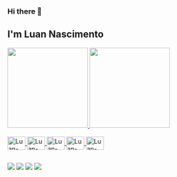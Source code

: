 ### Hi there 👋
## I'm Luan Nascimento
<div>
  <a href="https://github.com/OoNascimentoOo">
  <img height="180em" src="https://github-readme-stats.vercel.app/api?username=OoNascimentoOo&show_icons=true&theme=dracula&include_all_commits=true&count_private=true"/>
  <img height="180em" src="https://github-readme-stats.vercel.app/api/top-langs/?username=OoNascimentoOo&layout=compact&langs_count=16&theme=dracula"/>
</div>
  
  <div style="display:" inline_block><br>
    <img align="center" alt="Luan-Java" height="30" width="40" <img src="https://cdn.jsdelivr.net/gh/devicons/devicon/icons/java/java-original.svg" />
    <img align="center" alt="Luan-Angular" height="30" width="40" <img src="https://cdn.jsdelivr.net/gh/devicons/devicon/icons/angularjs/angularjs-original.svg" />
    <img align="center" alt="Luan-Js" height="30" width="40" <img src="https://cdn.jsdelivr.net/gh/devicons/devicon/icons/javascript/javascript-plain.svg" />
    <img align="center" alt="Luan-Html5" height="30" width="40" <img src="https://cdn.jsdelivr.net/gh/devicons/devicon/icons/html5/html5-original.svg" />
    <img align="center" alt="Luan-Css3" height="30" width="40" <img src="https://cdn.jsdelivr.net/gh/devicons/devicon/icons/css3/css3-original.svg" />
  </div>
  
  ##
  
  <div>
    <a href="https://www.instagram.com/_luanaug/" target="_blank"><img src="https://img.shields.io/badge/Instagram-E4405F?style=for-the-badge&logo=instagram&logoColor=white" target="_blank"></a>
    <a href="https://www.linkedin.com/in/luan-nascimento/" target="_blank"><img src="https://img.shields.io/badge/LinkedIn-0077B5?style=for-the-badge&logo=linkedin&logoColor=white" target="_blank"></a>
    <a href="malito:luan.ap07@outlook.com"><img src="https://img.shields.io/badge/Microsoft_Outlook-0078D4?style=for-the-badge&logo=microsoft-outlook&logoColor=white" target="_blank"></a>
    <a href="https://discord.gg/luanascimento#6995" target="_blank"><img src="https://img.shields.io/badge/Discord-7289DA?style=for-the-badge&logo=discord&logoColor=white" target="_blank"></a>
  </div>
